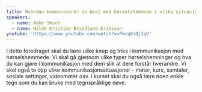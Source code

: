 ```yaml
---
title: Hvordan kommuniserer du best med hørselshemmede i ulike situasjoner?
speakers:
  - name: Anke Imsen
  - name: Hilde Kristine Braadland-Eriksson
youtube: 'https://www.youtube.com/watch?v=Pmcq8sQjIqU'
---
```


I dette foredraget skal du lære ulike knep og triks i kommunikasjon med hørselshemmede. Vi skal gå gjennom ulike typer hørselshemninger og hva du kan gjøre i kommunikasjon med dem slik at dere forstår hverandre. Vi skal også ta opp ulike kommunikasjonssituasjoner - møter, kurs, samtaler, sosiale settinger, videomøter osv. I kurset skal du også lære noen enkle tegn som du kan bruke med tegnspråklige døve.